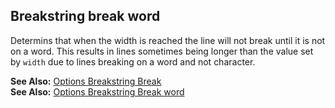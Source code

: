 ## Breakstring break word

Determins that when the width is reached the line will not break until it is not on a word. This results in lines sometimes being longer than the value set by `width` due to lines breaking on a word and not character.  

**See Also:** [Options Breakstring Break](/grunt-build-include/pages/Docs/Options/breakstring/break/)  
**See Also:** [Options Breakstring Break word](/grunt-build-include/pages/Docs/Options/breakstring/break/word/)  